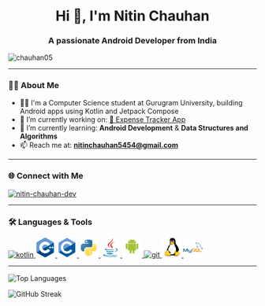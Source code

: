 <h1 align="center">Hi 👋, I'm Nitin Chauhan</h1>
<h3 align="center">A passionate Android Developer from India</h3>

<p align="left">
  <img src="https://komarev.com/ghpvc/?username=chauhan05&label=Profile%20views&color=0e75b6&style=flat" alt="chauhan05" />
</p>

---

### 👨‍💻 About Me

- 👨‍🎓 I'm a Computer Science student at Gurugram University, building Android apps using Kotlin and Jetpack Compose  
- 🔭 I’m currently working on: [📱 Expense Tracker App](https://github.com/Chauhan05/Expense-Tracker)  
- 🌱 I’m currently learning: **Android Development** & **Data Structures and Algorithms**  
- 📫 Reach me at: **nitinchauhan5454@gmail.com**

---

### 🌐 Connect with Me

<p align="left">
  <a href="https://linkedin.com/in/nitin-chauhan-dev" target="blank">
    <img align="center" src="https://raw.githubusercontent.com/rahuldkjain/github-profile-readme-generator/master/src/images/icons/Social/linked-in-alt.svg" alt="nitin-chauhan-dev" height="30" width="40" />
  </a>
</p>

---

### 🛠️ Languages & Tools

<p align="left">
  <a href="https://kotlinlang.org" target="_blank" rel="noreferrer">
    <img src="https://www.vectorlogo.zone/logos/kotlinlang/kotlinlang-icon.svg" alt="kotlin" width="40" height="40"/>
  </a>
  <a href="https://www.w3schools.com/cpp/" target="_blank" rel="noreferrer">
    <img src="https://raw.githubusercontent.com/devicons/devicon/master/icons/cplusplus/cplusplus-original.svg" alt="cplusplus" width="40" height="40"/>
  </a>
  <a href="https://www.cprogramming.com/" target="_blank" rel="noreferrer">
    <img src="https://raw.githubusercontent.com/devicons/devicon/master/icons/c/c-original.svg" alt="c" width="40" height="40"/>
  </a>
  <a href="https://www.python.org" target="_blank" rel="noreferrer">
    <img src="https://raw.githubusercontent.com/devicons/devicon/master/icons/python/python-original.svg" alt="python" width="40" height="40"/>
  </a>
  <a href="https://www.java.com" target="_blank" rel="noreferrer">
    <img src="https://raw.githubusercontent.com/devicons/devicon/master/icons/java/java-original.svg" alt="java" width="40" height="40"/>
  </a>
  <a href="https://developer.android.com" target="_blank" rel="noreferrer">
    <img src="https://raw.githubusercontent.com/devicons/devicon/master/icons/android/android-original-wordmark.svg" alt="android" width="40" height="40"/>
  </a>
  <a href="https://git-scm.com/" target="_blank" rel="noreferrer">
    <img src="https://www.vectorlogo.zone/logos/git-scm/git-scm-icon.svg" alt="git" width="40" height="40"/>
  </a>
  <a href="https://www.linux.org/" target="_blank" rel="noreferrer">
    <img src="https://raw.githubusercontent.com/devicons/devicon/master/icons/linux/linux-original.svg" alt="linux" width="40" height="40"/>
  </a>
  <a href="https://www.mysql.com/" target="_blank" rel="noreferrer">
    <img src="https://raw.githubusercontent.com/devicons/devicon/master/icons/mysql/mysql-original-wordmark.svg" alt="mysql" width="40" height="40"/>
  </a>
</p>

---


<p>
  <img align="center" src="https://github-readme-stats.vercel.app/api/top-langs?username=chauhan05&show_icons=true&locale=en&layout=compact" alt="Top Languages" />
</p>

<p>
  <img align="center" src="https://github-readme-streak-stats.herokuapp.com/?user=chauhan05" alt="GitHub Streak" />
</p>
